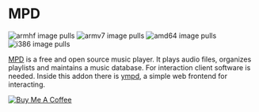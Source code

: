 # MPD
![armhf image pulls](https://img.shields.io/docker/pulls/poeschl/hassio-mpd-armhf?label=docker%20pulls%20%28armhf%29)
![armv7 image pulls](https://img.shields.io/docker/pulls/poeschl/hassio-mpd-armv7?label=docker%20pulls%20%28armv7%29)
![amd64 image pulls](https://img.shields.io/docker/pulls/poeschl/hassio-mpd-amd64?label=docker%20pulls%20%28amd64%29)
![i386 image pulls](https://img.shields.io/docker/pulls/poeschl/hassio-mpd-i386?label=docker%20pulls%20%28i386%29)

[MPD](https://www.musicpd.org/) is a free and open source music player. It plays audio files, organizes playlists and maintains a music database. For interaction client software is needed.
Inside this addon there is [ympd](https://ympd.org/), a simple web frontend for interacting.

[![Buy Me A Coffee](https://bmc-cdn.nyc3.digitaloceanspaces.com/BMC-button-images/custom_images/orange_img.png)](https://www.buymeacoffee.com/Poeschl)
